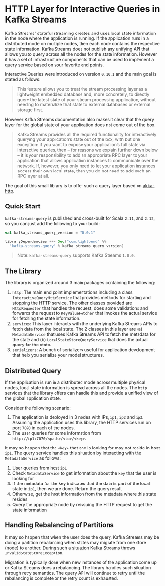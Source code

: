 # HTTP Layer for Interactive Queries in Kafka Streams

Kafka Streams' stateful streaming creates and uses local state information in the node where the application is running. If the application runs in a distributed mode on multiple nodes, then each node contains the respective state information. Kafka Streams does not publish any unifying API that allows you to query across all the nodes for the state information. However it has a set of infrastructure components that can be used to implement a query service based on your favorite end points.

Interactive Queries were introduced on version `0.10.1` and the main goal is stated as follows:

> This feature allows you to treat the stream processing layer as a lightweight embedded database and, more concretely, to directly query the latest state of your stream processing application, without needing to materialize that state to external databases or external storage first.

However Kafka Streams documentation also makes it clear that the query layer for the global state of your application does not come out of the box.

> Kafka Streams provides all the required functionality for interactively querying your application’s state out of the box, with but one exception: if you want to expose your application’s full state via interactive queries, then – for reasons we explain further down below – it is your responsibility to add an appropriate RPC layer to your application that allows application instances to communicate over the network. If, however, you only need to let your application instances access their own local state, then you do not need to add such an RPC layer at all.

The goal of this small library is to offer such a query layer based on [akka-http](https://doc.akka.io/docs/akka-http/current/scala/http/).

## Quick Start

`kafka-streams-query` is published and cross-built for Scala `2.11`, and `2.12`, so you can just add the following to your build:

```scala
val kafka_streams_query_version = "0.0.1"

libraryDependencies ++= Seq("com.lightbend" %%
  "kafka-streams-query" % kafka_streams_query_version)
```

> Note: `kafka-streams-query` supports Kafka Streams `1.0.0`.


## The Library

The library is organized around 3 main packages containing the following:

1. `http`: The main end point implementations including a class `InteractiveQueryHttpService` that provides methods for starting and stopping the HTTP service. The other classes provided are `HttpRequester` that handles the request, does some validations and forwards the request to `KeyValueFetcher` that invokes the actual service for fetching the state information.
2. `services`: This layer interacts with the underlying Kafka Streams APIs to fetch data from the local state. The 2 classes in this layer are (a) `MetadataService` that uses Kafka Streams API to fetch the metadata for the state and (b) `LocalStateStoreQueryService` that does the actual query for the state.
3. `serializers`: A bunch of serializers useful for application development that help you serialize your model structures.

## Distributed Query

If the application is run in a distributed mode across multiple physical nodes, local state information is spread across all the nodes. The `http` services that the library offers can handle this and provide a unified view of the global application state.

Consider the following scenario:

1. The application is deployed in 3 nodes with IPs, `ip1`, `ip2` and `ip3`. Assuming the application uses this library, the HTTP services run on port `7070` in each of the nodes.
2. The user queries for some information from `http://ip1:7070/<path>/<to>/<key>`.

It may so happen that the `<key>` that she is looking for may not reside in host `ip1`. The query service handles this situation by interacting with the `MetadataService` as follows:

1. User queries from host `ip1`
2. Check `MetadataService` to get information about the `key` that the user is looking for
3. If the metadata for the key indicates that the data is part of the local state in `ip1`, then we are done. Return the query result
4. Otherwise, get the host information from the metadata where this state resides
5. Query the appropriate node by reissuing the HTTP request to get the state information

## Handling Rebalancing of Partitions

It may so happen that when the user does the query, Kafka Streams may be doing a partition rebalancing when states may migrate from one store (node) to another. During such a situation Kafka Streams throws `InvalidStateStoreException`.

Migration is typically done when new instances of the application come up or Kafka Streams does a rebalancing. The library handles such situation through retry semantics. The query API will continue to retry until the rebalancing is complete or the retry count is exhausted.
